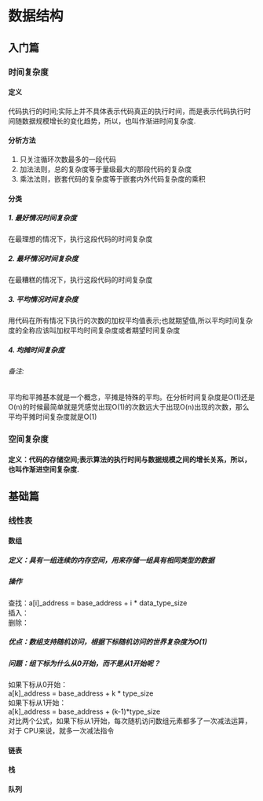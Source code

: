 # 数据结构
## 入门篇
### 时间复杂度
#### 定义
代码执行的时间;实际上并不具体表示代码真正的执行时间，而是表示代码执行时间随数据规模增长的变化趋势，所以，也叫作渐进时间复杂度.
#### 分析方法
1. 只关注循环次数最多的一段代码  
2. 加法法则，总的复杂度等于量级最大的那段代码的复杂度  
3. 乘法法则，嵌套代码的复杂度等于嵌套内外代码复杂度的乘积  
#### 分类
##### 1. 最好情况时间复杂度
在最理想的情况下，执行这段代码的时间复杂度
##### 2. 最坏情况时间复杂度
在最糟糕的情况下，执行这段代码的时间复杂度
##### 3. 平均情况时间复杂度
用代码在所有情况下执行的次数的加权平均值表示;也就期望值,所以平均时间复杂度的全称应该叫加权平均时间复杂度或者期望时间复杂度
##### 4. 均摊时间复杂度
###### 备注:
平均和平摊基本就是一个概念，平摊是特殊的平均。在分析时间复杂度是O(1)还是O(n)的时候最简单就是凭感觉出现O(1)的次数远大于出现O(n)出现的次数，那么平均平摊时间复杂度就是O(1)
### 空间复杂度
#### 定义：代码的存储空间;表示算法的执行时间与数据规模之间的增长关系，所以，也叫作渐进空间复杂度.
## 基础篇
### 线性表
#### 数组
##### 定义：具有一组连续的内存空间，用来存储一组具有相同类型的数据
##### 操作 
查找：a[i]_address = base_address + i * data_type_size  
插入：  
删除：
##### 优点：数组支持随机访问，根据下标随机访问的世界复杂度为O(1)
##### 问题：组下标为什么从0开始，而不是从1开始呢？
如果下标从0开始：  
a[k]_address = base_address + k * type_size  
如果下标从1开始：  
a[k]_address = base_address + (k-1)*type_size  
对比两个公式，如果下标从1开始，每次随机访问数组元素都多了一次减法运算，对于 CPU来说，就多一次减法指令
#### 链表
#### 栈
#### 队列
